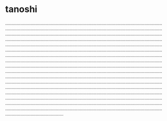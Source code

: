 # tanoshi

..........................................................................................................................................................................................................................................................................................................................................................................................................................................................................................................................................................................................................................................................................................................................................................................................................................................................................................................................................................................................................................................................................................................................................................................................................................................................................................................................................................................................................................................................................................................................................................................................................................................................................................................................................................................................................................................................................................................................................................................................................................................................................................................................................................................................................................................
